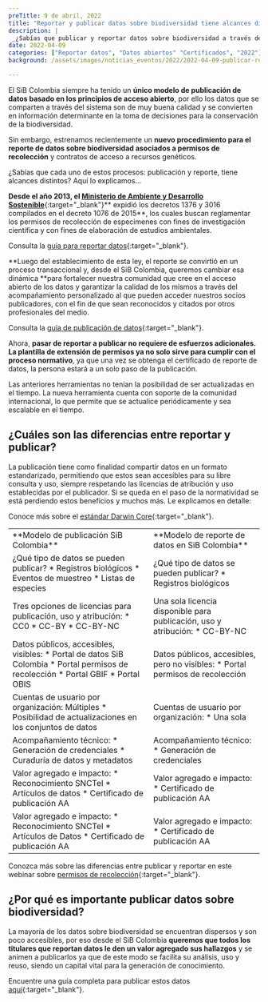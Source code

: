 ```yaml
---
preTitle: 9 de abril, 2022
title: "Reportar y publicar datos sobre biodiversidad tiene alcances diferentes: ¿los conoces?"
description: |
 _¿Sabías que publicar y reportar datos sobre biodiversidad a través del SiB Colombia tienen alcances distintos? Conoce aquí los detalles._
date: 2022-04-09
categories: ["Reportar datos", "Datos abiertos" "Certificados", "2022"]
background: /assets/images/noticias_eventos/2022/2022-04-09-publicar-reportar-datos-biodiversidad.png

---
```


El SiB Colombia siempre ha tenido un **único modelo de publicación de datos basado en los principios de acceso abierto**, por ello los datos que se comparten a través del sistema son de muy buena calidad y se convierten en información determinante en la toma de decisiones para la conservación de la biodiversidad.

Sin embargo, estrenamos recientemente un **nuevo procedimiento para el reporte de datos sobre biodiversidad asociados a permisos de recolección** y contratos de acceso a recursos genéticos.

¿Sabías que cada uno de estos procesos: publicación y reporte, tiene alcances distintos? Aquí lo explicamos…

**Desde el año 2013, el [Ministerio de Ambiente y Desarrollo Sostenible](https://www.minambiente.gov.co/)**{:target="_blank"}** expidió los decretos 1376 y 3016 compilados en el decreto 1076 de 2015**, los cuales buscan reglamentar los permisos de recolección de especímenes con fines de investigación científica y con fines de elaboración de estudios ambientales.

Consulta la [guía para reportar datos](https://biodiversidad.co/compartir/guia-para-reportar/){:target="_blank"}.

**Luego del establecimiento de esta ley, el reporte se convirtió en un proceso transaccional y, desde el SiB Colombia, queremos cambiar esa dinámica **para fortalecer nuestra comunidad que cree en el acceso abierto de los datos y garantizar la calidad de los mismos a través del acompañamiento personalizado al que pueden acceder nuestros socios publicadores, con el fin de que sean reconocidos y citados por otros profesionales del medio.

Consulta la [guía de publicación de datos](https://biodiversidad.co/compartir/guia-para-publicar/){:target="_blank"}.

Ahora, **pasar de reportar a publicar no requiere de esfuerzos adicionales. La plantilla de extensión de permisos ya no solo sirve para cumplir con el proceso normativo**, ya que una vez se obtenga el certificado de reporte de datos, la persona estará a un solo paso de la publicación.

Las anteriores herramientas no tenían la posibilidad de ser actualizadas en el tiempo. La nueva herramienta cuenta con soporte de la comunidad internacional, lo que permite que se actualice periódicamente y sea escalable en el tiempo.


## ¿Cuáles son las diferencias entre reportar y publicar?

La publicación tiene como finalidad compartir datos en un formato estandarizado, permitiendo que estos sean accesibles para su libre consulta y uso, siempre respetando las licencias de atribución y uso establecidas por el publicador. Si se queda en el paso de la normatividad se está perdiendo estos beneficios y muchos más. Le explicamos en detalle:

Conoce más sobre el [estándar Darwin Core](https://biodiversidad.co/recursos/plantillas-dwc/){:target="_blank"}.

<table>
  <tr>
   <td>
**Modelo de publicación SiB Colombia**</td>
   <td>
**Modelo de reporte de datos en SiB Colombia**</td>
  </tr>
  <tr>
   <td>
¿Qué tipo de datos se pueden publicar?
* Registros biológicos
* Eventos de muestreo
* Listas de especies
    </td>
   <td>
¿Qué tipo de datos se pueden publicar?
* Registros biológicos
   </td>
  </tr>
  <tr>
   <td>
Tres opciones de licencias para publicación, uso y atribución:
* CC0
* CC-BY
* CC-BY-NC
   </td>
   <td>
Una sola licencia disponible para publicación, uso y atribución:
* CC-BY-NC
   </td>
  </tr>
  <tr>
   <td>
Datos públicos, accesibles, visibles:
* Portal de datos SiB Colombia
* Portal permisos de recolección
* Portal GBIF
* Portal OBIS
   </td>
   <td>
Datos públicos, accesibles, pero no visibles:
* Portal permisos de recolección
   </td>
  </tr>
  <tr>
   <td>
Cuentas de usuario por organización:
Múltiples
* Posibilidad de actualizaciones en los conjuntos de datos
   </td>
   <td>
Cuentas de usuario por organización:
* Una sola
   </td>
  </tr>
  <tr>
   <td>
Acompañamiento técnico:
* Generación de credenciales
* Curaduría de datos y metadatos
   </td>
   <td>
Acompañamiento técnico:
* Generación de credenciales
   </td>
  </tr>
  <tr>
   <td>
Valor agregado e impacto:
* Reconocimiento SNCTeI
* Artículos de datos
* Certificado de publicación AA
   </td>
   <td>
Valor agregado e impacto:
* Certificado de publicación AA
   </td>
  </tr>
  <tr>
   <td>
Valor agregado e impacto:
* Reconocimiento SNCTeI
* Artículos de Datos
* Certificado de publicación AA
   </td>
   <td>
Valor agregado e impacto:
* Certificado de publicación AA
   </td>
  </tr>
</table>

Conozca más sobre las diferencias entre publicar y reportar en este webinar sobre [permisos de recolección](https://youtu.be/XzMTOOns3yo){:target="_blank"}.


## ¿Por qué es importante publicar datos sobre biodiversidad?

La mayoría de los datos sobre biodiversidad se encuentran dispersos y son poco accesibles, por eso desde el SiB Colombia **queremos que todos los titulares que reportan datos le den un valor agregado sus hallazgos** y se animen a publicarlos ya que de este modo se facilita su análisis, uso y reuso, siendo un capital vital para la generación de conocimiento.

Encuentre una guía completa para publicar estos datos [aquí](https://biodiversidad.co/compartir/guia-para-reportar/){:target="_blank"}.
  
  
